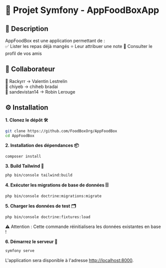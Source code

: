 # 🚀 Projet Symfony - AppFoodBoxApp

## 📖 Description
AppFoodBox est une application permettant de :  
✅ Lister les repas déjà mangés
⭐ Leur attribuer une note
👥 Consulter le profil de vos amis

## 👥 Collaborateur
👤 Rackyrr -> Valentin Lestrelin  
👤 chiyeb -> chiheb bradai  
👤 sandevistan14 -> Robin Lerouge  

## ⚙️ Installation

**1. Clonez le dépôt 🛠️**
   ```bash
   git clone https://github.com/FoodBoxOrg/AppFoodBox
   cd AppFoodBox
   ```

**2. Installation des dépendances 📦**
   ```bash
   composer install
   ```

**3. Build Tailwind 🎨**
   ```bash
   php bin/console tailwind:build
   ```

**4. Exécuter les migrations de base de données 🗄️**
   ```bash
   php bin/console doctrine:migrations:migrate
   ```

**5. Charger les données de test 🗂️**
   ```bash
   php bin/console doctrine:fixtures:load
   ```
⚠️ Attention : Cette commande réinitialisera les données existantes en base !

**6. Démarrez le serveur 🚀** 
   ```bash
   symfony serve
   ```

   L'application sera disponible à l'adresse [http://localhost:8000](http://localhost:8000).
